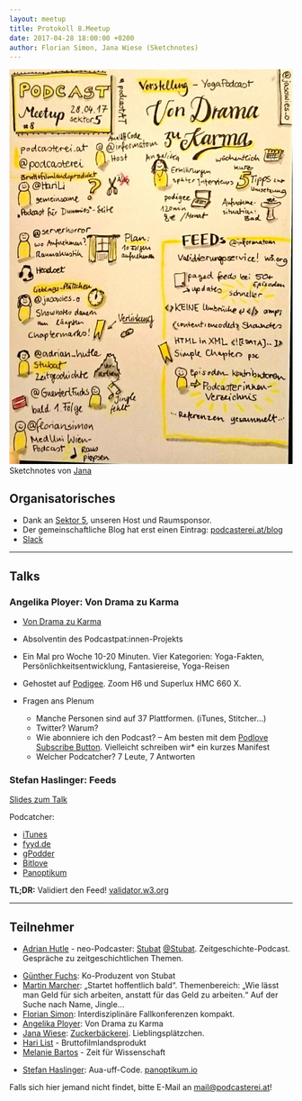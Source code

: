 ```yaml
---
layout: meetup
title: Protokoll 8.Meetup
date: 2017-04-28 18:00:00 +0200
author: Florian Simon, Jana Wiese (Sketchnotes)
---
```


![Sketchnotes](/img/m8/sketchnotes.jpg)<br/>
Sketchnotes von [Jana](https://twitter.com/jasowies_o)

## Organisatorisches

* Dank an [Sektor 5](http://www.sektor5.at/), unseren Host und Raumsponsor.
* Der gemeinschaftliche Blog hat erst einen Eintrag: [podcasterei.at/blog](https://podcasterei.at/blog)
* [Slack](https://podcasterei.slack.com)

<hr/>

## Talks

### Angelika Ployer: Von Drama zu Karma

* [Von Drama zu Karma](https://www.vondramazukarma.at)
* Absolventin des Podcastpat:innen-Projekts
* Ein Mal pro Woche 10-20 Minuten. Vier Kategorien: Yoga-Fakten, Persönlichkeitsentwicklung, Fantasiereise, Yoga-Reisen

* Gehostet auf [Podigee](http://vondramazukarma.podigee.io/). Zoom H6 und Superlux HMC 660 X.
* Fragen ans Plenum
  * Manche Personen sind auf 37 Plattformen. (iTunes, Stitcher…)
  * Twitter? Warum?
  * Wie abonniere ich den Podcast? – Am besten mit dem [Podlove Subscribe Button](https://subscribe-button.podlove.org). Vielleicht schreiben wir* ein kurzes Manifest
  * Welcher Podcatcher? 7 Leute, 7 Antworten

### Stefan Haslinger: Feeds

[Slides zum Talk](https://aua-uff-co.de/feeds)

Podcatcher:

* [iTunes](https://www.apple.com/itunes/)
* [fyyd.de](https://fyyd.de/)
* [gPodder](https://gpodder.org/)
* [Bitlove](https://bitlove.org/)
* [Panoptikum](https://panoptikum.io/)

**TL;DR:** Validiert den Feed! [validator.w3.org](https://validator.w3.org/feed/)

<hr/>

## Teilnehmer

* [Adrian Hutle](/people/adrian_hutle.html) - neo-Podcaster: [Stubat](http://www.stubat.at/)
  [@Stubat](https://www.twitter.com/stubat). Zeitgeschichte-Podcast. Gespräche zu
  zeitgeschichtlichen Themen.
- [Günther Fuchs](/people/günther_fuchs.html):  Ko-Produzent von Stubat
- [Martin Marcher](/people/martin_marcher.html): „Startet hoffentlich bald“. Themenbereich: „Wie lässt man Geld für sich arbeiten,
  anstatt für das Geld zu arbeiten.“ Auf der Suche nach Name, Jingle…
- [Florian Simon](/people/florian_simon.html): Interdisziplinäre Fallkonferenzen kompakt.
- [Angelika Ployer](/people/angelika_ployer.html): Von Drama zu Karma
- [Jana Wiese](/people/jana_wiese.html): [Zuckerbäckerei](http://zuckerbäckerei.com). Lieblingsplätzchen.
- [Hari List](/people/hari_list.html) - Bruttofilmlandsprodukt
- [Melanie Bartos](/people/melanie_bartos.html) - Zeit für Wissenschaft
* [Stefan Haslinger](/people/stefan_haslinger.html): Aua-uff-Code. [panoptikum.io](https://panoptikum.io/)

Falls sich hier jemand nicht findet, bitte E-Mail an <mail@podcasterei.at>!

